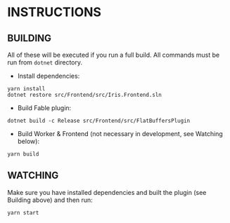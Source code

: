 # INSTRUCTIONS

## BUILDING

All of these will be executed if you run a full build. All commands must be run from `dotnet` directory.

- Install dependencies:

```shell
yarn install
dotnet restore src/Frontend/src/Iris.Frontend.sln
```

- Build Fable plugin:

```shell
dotnet build -c Release src/Frontend/src/FlatBuffersPlugin
```

- Build Worker & Frontend (not necessary in development, see Watching below):

```shell
yarn build
```

## WATCHING

Make sure you have installed dependencies and built the plugin (see Building above) and then run:

```shell
yarn start
```
